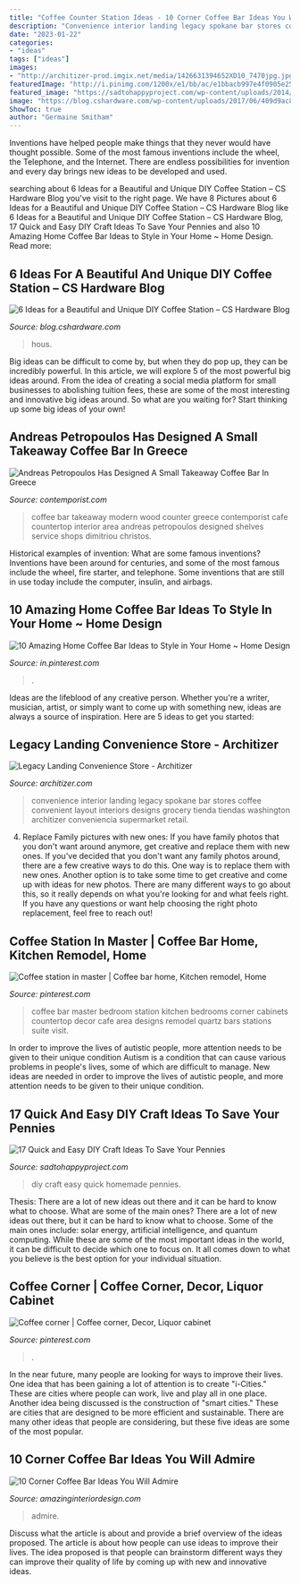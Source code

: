 ```yaml
---
title: "Coffee Counter Station Ideas - 10 Corner Coffee Bar Ideas You Will Admire"
description: "Convenience interior landing legacy spokane bar stores coffee convenient layout interiors designs grocery tienda tiendas washington architizer conveniencia supermarket retail"
date: "2023-01-22"
categories:
- "ideas"
tags: ["ideas"]
images:
- "http://architizer-prod.imgix.net/media/1426631394652XD10_7470jpg.jpg?q=60&amp;auto=format,compress&amp;cs=strip&amp;w=1680"
featuredImage: "http://i.pinimg.com/1200x/e1/bb/ac/e1bbacb997e4f0905e259c53844e2803.jpg"
featured_image: "https://sadtohappyproject.com/wp-content/uploads/2014/12/easy-DIY-homemade-craft-ideas14.jpg"
image: "https://blog.cshardware.com/wp-content/uploads/2017/06/409d9ac8b10761ebb522a5fa9f125463.jpg"
ShowToc: true
author: "Germaine Smitham"
---
```



Inventions have helped people make things that they never would have thought possible. Some of the most famous inventions include the wheel, the Telephone, and the Internet. There are endless possibilities for invention and every day brings new ideas to be developed and used.

	

		
searching about 6 Ideas for a Beautiful and Unique DIY Coffee Station – CS Hardware Blog you've visit to the right page. We have 8 Pictures about 6 Ideas for a Beautiful and Unique DIY Coffee Station – CS Hardware Blog like 6 Ideas for a Beautiful and Unique DIY Coffee Station – CS Hardware Blog, 17 Quick and Easy DIY Craft Ideas To Save Your Pennies and also 10 Amazing Home Coffee Bar Ideas to Style in Your Home ~ Home Design. Read more:
		
    
## 6 Ideas For A Beautiful And Unique DIY Coffee Station – CS Hardware Blog

<img loading=lazy src="https://blog.cshardware.com/wp-content/uploads/2017/06/409d9ac8b10761ebb522a5fa9f125463.jpg" onerror="this.onerror=null;this.src='https://tse1.mm.bing.net/th?id=OIP.wLGSOtiQfv5w8E2b32pYKgHaLH&amp;pid=15.1';" alt="6 Ideas for a Beautiful and Unique DIY Coffee Station – CS Hardware Blog">

_Source: blog.cshardware.com_

>hous. 

	

Big ideas can be difficult to come by, but when they do pop up, they can be incredibly powerful. In this article, we will explore 5 of the most powerful big ideas around. From the idea of creating a social media platform for small businesses to abolishing tuition fees, these are some of the most interesting and innovative big ideas around. So what are you waiting for? Start thinking up some big ideas of your own!

    
## Andreas Petropoulos Has Designed A Small Takeaway Coffee Bar In Greece

<img loading=lazy src="https://www.contemporist.com/wp-content/uploads/2017/06/modern-coffee-shop-wood-shelves-120617-103-05-800x1489.jpg" onerror="this.onerror=null;this.src='https://tse4.mm.bing.net/th?id=OIP.raoYTTK1jJccjddFC89iKAHaNy&amp;pid=15.1';" alt="Andreas Petropoulos Has Designed A Small Takeaway Coffee Bar In Greece">

_Source: contemporist.com_

>coffee bar takeaway modern wood counter greece contemporist cafe countertop interior area andreas petropoulos designed shelves service shops dimitriou christos. 

	

Historical examples of invention: What are some famous inventions?
Inventions have been around for centuries, and some of the most famous include the wheel, fire starter, and telephone. Some inventions that are still in use today include the computer, insulin, and airbags.

    
## 10 Amazing Home Coffee Bar Ideas To Style In Your Home ~ Home Design

<img loading=lazy src="https://i.pinimg.com/736x/a4/67/fc/a467fc3e14e7bb8ef7846e00d90cdba8.jpg" onerror="this.onerror=null;this.src='https://tse2.mm.bing.net/th?id=OIP.3ynXPj1t1HCA-8LvYX0v0QHaJ3&amp;pid=15.1';" alt="10 Amazing Home Coffee Bar Ideas to Style in Your Home ~ Home Design">

_Source: in.pinterest.com_

>. 

	

Ideas are the lifeblood of any creative person. Whether you're a writer, musician, artist, or simply want to come up with something new, ideas are always a source of inspiration. Here are 5 ideas to get you started: 

    
## Legacy Landing Convenience Store - Architizer

<img loading=lazy src="http://architizer-prod.imgix.net/media/1426631394652XD10_7470jpg.jpg?q=60&amp;auto=format,compress&amp;cs=strip&amp;w=1680" onerror="this.onerror=null;this.src='https://tse4.mm.bing.net/th?id=OIP.-IKlQ6L0rissKTVCmQO_fAHaLH&amp;pid=15.1';" alt="Legacy Landing Convenience Store - Architizer">

_Source: architizer.com_

>convenience interior landing legacy spokane bar stores coffee convenient layout interiors designs grocery tienda tiendas washington architizer conveniencia supermarket retail. 

	

4. Replace Family pictures with new ones: If you have family photos that you don't want around anymore, get creative and replace them with new ones.
If you've decided that you don't want any family photos around, there are a few creative ways to do this. One way is to replace them with new ones. Another option is to take some time to get creative and come up with ideas for new photos. There are many different ways to go about this, so it really depends on what you're looking for and what feels right. If you have any questions or want help choosing the right photo replacement, feel free to reach out!

    
## Coffee Station In Master | Coffee Bar Home, Kitchen Remodel, Home

<img loading=lazy src="https://i.pinimg.com/736x/e2/af/c3/e2afc3c5ca65a3aa331811fcd867a9a3--master-closet-master-suite.jpg" onerror="this.onerror=null;this.src='https://tse1.mm.bing.net/th?id=OIP.2wokXZxC91bTbq72pwbuigHaJ4&amp;pid=15.1';" alt="Coffee station in master | Coffee bar home, Kitchen remodel, Home">

_Source: pinterest.com_

>coffee bar master bedroom station kitchen bedrooms corner cabinets countertop decor cafe area designs remodel quartz bars stations suite visit. 

	

In order to improve the lives of autistic people, more attention needs to be given to their unique condition
Autism is a condition that can cause various problems in people's lives, some of which are difficult to manage. New ideas are needed in order to improve the lives of autistic people, and more attention needs to be given to their unique condition.

    
## 17 Quick And Easy DIY Craft Ideas To Save Your Pennies

<img loading=lazy src="https://sadtohappyproject.com/wp-content/uploads/2014/12/easy-DIY-homemade-craft-ideas14.jpg" onerror="this.onerror=null;this.src='https://tse1.mm.bing.net/th?id=OIP.ZqLMCvQONSicdFaTN-bO0QHaJ-&amp;pid=15.1';" alt="17 Quick and Easy DIY Craft Ideas To Save Your Pennies">

_Source: sadtohappyproject.com_

>diy craft easy quick homemade pennies. 

	

Thesis: There are a lot of new ideas out there and it can be hard to know what to choose. What are some of the main ones?
There are a lot of new ideas out there, but it can be hard to know what to choose. Some of the main ones include: solar energy, artificial intelligence, and quantum computing. While these are some of the most important ideas in the world, it can be difficult to decide which one to focus on. It all comes down to what you believe is the best option for your individual situation.

    
## Coffee Corner | Coffee Corner, Decor, Liquor Cabinet

<img loading=lazy src="http://i.pinimg.com/1200x/e1/bb/ac/e1bbacb997e4f0905e259c53844e2803.jpg" onerror="this.onerror=null;this.src='https://tse3.mm.bing.net/th?id=OIP.pkJ3cGxQ3bjk6_Sm2vSSaAHaLC&amp;pid=15.1';" alt="Coffee corner | Coffee corner, Decor, Liquor cabinet">

_Source: pinterest.com_

>. 

	

In the near future, many people are looking for ways to improve their lives. One idea that has been gaining a lot of attention is to create "i-Cities." These are cities where people can work, live and play all in one place. Another idea being discussed is the construction of "smart cities." These are cities that are designed to be more efficient and sustainable. There are many other ideas that people are considering, but these five ideas are some of the most popular.

    
## 10 Corner Coffee Bar Ideas You Will Admire

<img loading=lazy src="https://www.amazinginteriordesign.com/wp-content/uploads/2017/02/10-cool-corner-coffee-bar-ideas-you-will-admire-8.jpg" onerror="this.onerror=null;this.src='https://tse4.mm.bing.net/th?id=OIP.XNHBzi4dA53Suf9vRnH-JgHaLJ&amp;pid=15.1';" alt="10 Corner Coffee Bar Ideas You Will Admire">

_Source: amazinginteriordesign.com_

>admire. 

	

Discuss what the article is about and provide a brief overview of the ideas proposed.
The article is about how people can use ideas to improve their lives. The idea proposed is that people can brainstorm different ways they can improve their quality of life by coming up with new and innovative ideas.


